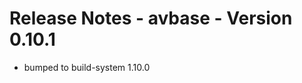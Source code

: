 
Release Notes - avbase - Version 0.10.1
=======================================
 
* bumped to build-system 1.10.0



